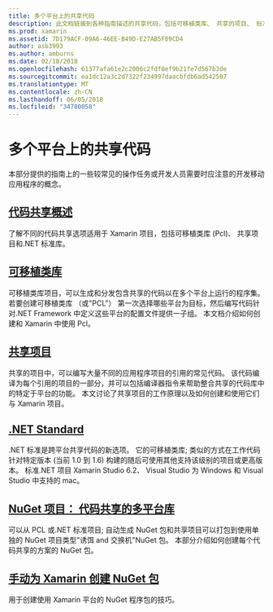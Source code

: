 ```yaml
---
title: 多个平台上的共享代码
description: 此文档链接到各种指南描述的共享代码，包括可移植类库、 共享的项目、 标准.NET 和 NuGet 技术。
ms.prod: xamarin
ms.assetid: 7D179ACF-09A6-46EE-B49D-E27AB5F09CD4
author: asb3993
ms.author: amburns
ms.date: 02/18/2018
ms.openlocfilehash: 61377afa61e2c2006c2fdf8ef9b21fe7d567b3de
ms.sourcegitcommit: ea1dc12a3c2d7322f234997daacbfdb6ad542507
ms.translationtype: MT
ms.contentlocale: zh-CN
ms.lasthandoff: 06/05/2018
ms.locfileid: "34780058"
---
```

# <a name="sharing-code-on-multiple-platforms"></a>多个平台上的共享代码

本部分提供的指南上的一些较常见的操作任务或开发人员需要时应注意的开发移动应用程序的概念。

## <a name="code-sharing-overviewcode-sharingmd"></a>[代码共享概述](code-sharing.md)

了解不同的代码共享选项适用于 Xamarin 项目，包括可移植类库 (Pcl)、 共享项目和.NET 标准库。


##  <a name="portable-class-librariescross-platformapp-fundamentalspclmd"></a>[可移植类库](~/cross-platform/app-fundamentals/pcl.md)

可移植类库项目，可以生成和分发包含共享的代码以在多个平台上运行的程序集。 若要创建可移植类库 （或"PCL"） 第一次选择哪些平台为目标，然后编写代码针对.NET Framework 中定义这些平台的配置文件提供一子组。 本文档介绍如何创建和 Xamarin 中使用 Pcl。

##  <a name="shared-projectscross-platformapp-fundamentalsshared-projectsmd"></a>[共享项目](~/cross-platform/app-fundamentals/shared-projects.md)

共享的项目中，可以编写大量不同的应用程序项目的引用的常见代码。 该代码编译为每个引用的项目的一部分，并可以包括编译器指令来帮助整合共享的代码库中的特定于平台的功能。 本文讨论了共享项目的工作原理以及如何创建和使用它们与 Xamarin 项目。

##  <a name="net-standardcross-platformapp-fundamentalsnet-standardmd"></a>[.NET Standard](~/cross-platform/app-fundamentals/net-standard.md)

.NET 标准是跨平台共享代码的新选项。 它的可移植类库; 类似的方式在工作代码针对特定版本 (当前 1.0 到 1.6) 构建的随后可使用其他支持该级别的项目或更高版本。 标准.NET 项目 Xamarin Studio 6.2、 Visual Studio 为 Windows 和 Visual Studio 中支持的 mac。

##  <a name="nuget-projects-multiplatform-libraries-for-code-sharingcross-platformapp-fundamentalsnuget-multiplatform-librariesindexmd"></a>[NuGet 项目： 代码共享的多平台库](~/cross-platform/app-fundamentals/nuget-multiplatform-libraries/index.md)

可以从 PCL 或.NET 标准项目; 自动生成 NuGet 包和共享项目可以打包到使用单独的 NuGet 项目类型"诱饵 and 交换机"NuGet 包。 本部分介绍如何创建每个代码共享的方案的 NuGet 包。

##  <a name="manually-creating-nuget-packages-for-xamarincross-platformapp-fundamentalsnuget-manualmd"></a>[手动为 Xamarin 创建 NuGet 包](~/cross-platform/app-fundamentals/nuget-manual.md)

用于创建使用 Xamarin 平台的 NuGet 程序包的技巧。
